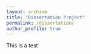 ```yaml
---
layout: archive
title: "Dissertation Project"
permalink: /dissertation/
author_profile: true
---
```



This is a test


